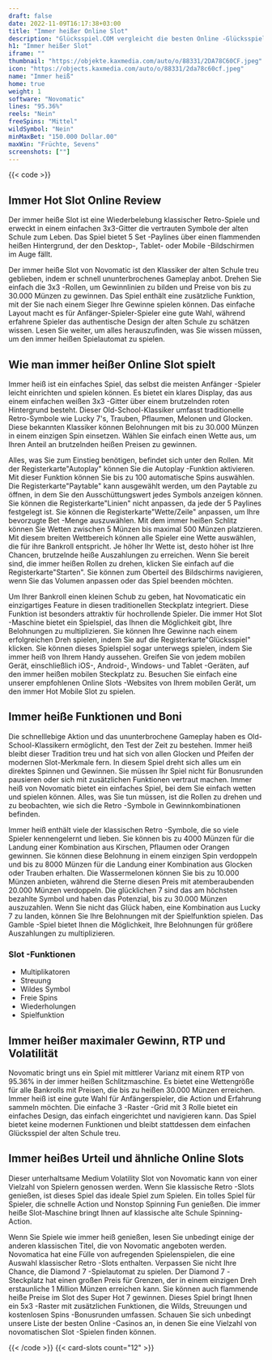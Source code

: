 ```yaml
---
draft: false
date: 2022-11-09T16:17:38+03:00
title: "Immer heißer Online Slot"
description: "Glücksspiel.COM vergleicht die besten Online -Glücksspiel -Sites und -spiele der Kanada.  Unabhängige Produktbewertungen und exklusive Anmeldeangebote. Jetzt spielen!"
h1: "Immer heißer Slot"
iframe: ""
thumbnail: "https://objekte.kaxmedia.com/auto/o/88331/2DA78C60CF.jpeg"
icon: "https://objects.kaxmedia.com/auto/o/88331/2da78c60cf.jpeg"
name: "Immer heiß"
home: true
weight: 1
software: "Novomatic"
lines: "95.36%"
reels: "Nein"
freeSpins: "Mittel"
wildSymbol: "Nein"
minMaxBet: "150.000 Dollar.00"
maxWin: "Früchte, Sevens"
screenshots: [""]
---
```


{{< code >}}<h2>Immer Hot Slot Online Review</h2><p>Der immer heiße Slot ist eine Wiederbelebung klassischer Retro-Spiele und erweckt in einem einfachen 3x3-Gitter die vertrauten Symbole der alten Schule zum Leben. Das Spiel bietet 5 Set -Paylines über einen flammenden heißen Hintergrund, der den Desktop-, Tablet- oder Mobile -Bildschirmen im Auge fällt.</p><p>Der immer heiße Slot von Novomatic ist den Klassiker der alten Schule treu geblieben, indem er schnell ununterbrochenes Gameplay anbot. Drehen Sie einfach die 3x3 -Rollen, um Gewinnlinien zu bilden und Preise von bis zu 30.000 Münzen zu gewinnen. Das Spiel enthält eine zusätzliche Funktion, mit der Sie nach einem Sieger Ihre Gewinne spielen können. Das einfache Layout macht es für Anfänger-Spieler-Spieler eine gute Wahl, während erfahrene Spieler das authentische Design der alten Schule zu schätzen wissen. Lesen Sie weiter, um alles herauszufinden, was Sie wissen müssen, um den immer heißen Spielautomat zu spielen.</p><h2>Wie man immer heißer Online Slot spielt</h2><p>Immer heiß ist ein einfaches Spiel, das selbst die meisten Anfänger -Spieler leicht einrichten und spielen können. Es bietet ein klares Display, das aus einem einfachen weißen 3x3 -Gitter über einem brutzelnden roten Hintergrund besteht. Dieser Old-School-Klassiker umfasst traditionelle Retro-Symbole wie Lucky 7's, Trauben, Pflaumen, Melonen und Glocken. Diese bekannten Klassiker können Belohnungen mit bis zu 30.000 Münzen in einem einzigen Spin einsetzen. Wählen Sie einfach einen Wette aus, um Ihren Anteil an brutzelnden heißen Preisen zu gewinnen.</p><p>Alles, was Sie zum Einstieg benötigen, befindet sich unter den Rollen. Mit der Registerkarte"Autoplay" können Sie die Autoplay -Funktion aktivieren. Mit dieser Funktion können Sie bis zu 100 automatische Spins auswählen. Die Registerkarte"Paytable" kann ausgewählt werden, um den Paytable zu öffnen, in dem Sie den Ausschüttungswert jedes Symbols anzeigen können. Sie können die Registerkarte"Linien" nicht anpassen, da jede der 5 Paylines festgelegt ist. Sie können die Registerkarte"Wette/Zeile" anpassen, um Ihre bevorzugte Bet -Menge auszuwählen. Mit dem immer heißen Schlitz können Sie Wetten zwischen 5 Münzen bis maximal 500 Münzen platzieren. Mit diesem breiten Wettbereich können alle Spieler eine Wette auswählen, die für ihre Bankroll entspricht. Je höher Ihr Wette ist, desto höher ist Ihre Chancen, brutzelnde heiße Auszahlungen zu erreichen. Wenn Sie bereit sind, die immer heißen Rollen zu drehen, klicken Sie einfach auf die Registerkarte"Starten". Sie können zum Oberteil des Bildschirms navigieren, wenn Sie das Volumen anpassen oder das Spiel beenden möchten.</p><p>Um Ihrer Bankroll einen kleinen Schub zu geben, hat Novomaticatic ein einzigartiges Feature in diesen traditionellen Steckplatz integriert. Diese Funktion ist besonders attraktiv für hochrollende Spieler. Die immer Hot Slot -Maschine bietet ein Spielspiel, das Ihnen die Möglichkeit gibt, Ihre Belohnungen zu multiplizieren. Sie können Ihre Gewinne nach einem erfolgreichen Dreh spielen, indem Sie auf die Registerkarte"Glücksspiel" klicken. Sie können dieses Spielspiel sogar unterwegs spielen, indem Sie immer heiß von Ihrem Handy aussehen. Greifen Sie von jedem mobilen Gerät, einschließlich iOS-, Android-, Windows- und Tablet -Geräten, auf den immer heißen mobilen Steckplatz zu. Besuchen Sie einfach eine unserer empfohlenen Online Slots -Websites von Ihrem mobilen Gerät, um den immer Hot Mobile Slot zu spielen.</p><h2>Immer heiße Funktionen und Boni</h2><p>Die schnelllebige Aktion und das ununterbrochene Gameplay haben es Old-School-Klassikern ermöglicht, den Test der Zeit zu bestehen. Immer heiß bleibt dieser Tradition treu und hat sich von allen Glocken und Pfeifen der modernen Slot-Merkmale fern. In diesem Spiel dreht sich alles um ein direktes Spinnen und Gewinnen. Sie müssen Ihr Spiel nicht für Bonusrunden pausieren oder sich mit zusätzlichen Funktionen vertraut machen. Immer heiß von Novomatic bietet ein einfaches Spiel, bei dem Sie einfach wetten und spielen können. Alles, was Sie tun müssen, ist die Rollen zu drehen und zu beobachten, wie sich die Retro -Symbole in Gewinnkombinationen befinden.</p><p>Immer heiß enthält viele der klassischen Retro -Symbole, die so viele Spieler kennengelernt und lieben. Sie können bis zu 4000 Münzen für die Landung einer Kombination aus Kirschen, Pflaumen oder Orangen gewinnen. Sie können diese Belohnung in einem einzigen Spin verdoppeln und bis zu 8000 Münzen für die Landung einer Kombination aus Glocken oder Trauben erhalten. Die Wassermelonen können Sie bis zu 10.000 Münzen anbieten, während die Sterne diesen Preis mit atemberaubenden 20.000 Münzen verdoppeln. Die glücklichen 7 sind das am höchsten bezahlte Symbol und haben das Potenzial, bis zu 30.000 Münzen auszuzahlen. Wenn Sie nicht das Glück haben, eine Kombination aus Lucky 7 zu landen, können Sie Ihre Belohnungen mit der Spielfunktion spielen. Das Gamble -Spiel bietet Ihnen die Möglichkeit, Ihre Belohnungen für größere Auszahlungen zu multiplizieren.</p><h3>
Slot -Funktionen</h3><ul>
<li></span>
Multiplikatoren</li>
<li></span>
Streuung</li>
<li></span>
Wildes Symbol</li>
<li></span>
Freie Spins</li>
<li></span>
Wiederholungen</li>
<li></span>
Spielfunktion</li></ul><h2>Immer heißer maximaler Gewinn, RTP und Volatilität</h2><p>Novomatic bringt uns ein Spiel mit mittlerer Varianz mit einem RTP von 95.36% in der immer heißen Schlitzmaschine. Es bietet eine Wettengröße für alle Bankrolls mit Preisen, die bis zu heißen 30.000 Münzen erreichen. Immer heiß ist eine gute Wahl für Anfängerspieler, die Action und Erfahrung sammeln möchten. Die einfache 3 -Raster -Grid mit 3 Rolle bietet ein einfaches Design, das einfach eingerichtet und navigieren kann. Das Spiel bietet keine modernen Funktionen und bleibt stattdessen dem einfachen Glücksspiel der alten Schule treu.</p><h2>Immer heißes Urteil und ähnliche Online Slots</h2><p>Dieser unterhaltsame Medium Volatility Slot von Novomatic kann von einer Vielzahl von Spielern genossen werden. Wenn Sie klassische Retro -Slots genießen, ist dieses Spiel das ideale Spiel zum Spielen. Ein tolles Spiel für Spieler, die schnelle Action und Nonstop Spinning Fun genießen. Die immer heiße Slot-Maschine bringt Ihnen auf klassische alte Schule Spinning-Action.</p><p>Wenn Sie Spiele wie immer heiß genießen, lesen Sie unbedingt einige der anderen klassischen Titel, die von Novomatic angeboten werden. Novomatica hat eine Fülle von aufregenden Spielenspielen, die eine Auswahl klassischer Retro -Slots enthalten. Verpassen Sie nicht Ihre Chance, die Diamond 7 -Spielautomat zu spielen. Der Diamond 7 -Steckplatz hat einen großen Preis für Grenzen, der in einem einzigen Dreh erstaunliche 1 Million Münzen erreichen kann. Sie können auch flammende heiße Preise im Slot des Super Hot 7 gewinnen. Dieses Spiel bringt Ihnen ein 5x3 -Raster mit zusätzlichen Funktionen, die Wilds, Streuungen und kostenlosen Spins -Bonusrunden umfassen. Schauen Sie sich unbedingt unsere Liste der besten Online -Casinos an, in denen Sie eine Vielzahl von novomatischen Slot -Spielen finden können.</p>{{< /code >}}
 {{< card-slots count="12" >}}